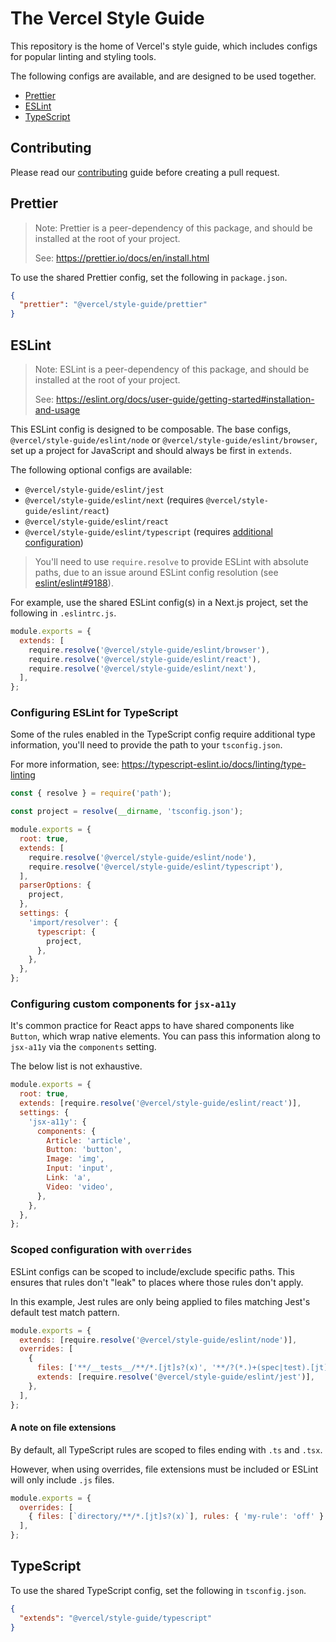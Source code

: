 # The Vercel Style Guide

This repository is the home of Vercel's style guide, which includes configs for
popular linting and styling tools.

The following configs are available, and are designed to be used together.

- [Prettier](#prettier)
- [ESLint](#eslint)
- [TypeScript](#typescript)

## Contributing

Please read our [contributing](https://github.com/vercel/style-guide/blob/main/CONTRIBUTING.md)
guide before creating a pull request.

## Prettier

> Note: Prettier is a peer-dependency of this package, and should be installed
> at the root of your project.
>
> See: https://prettier.io/docs/en/install.html

To use the shared Prettier config, set the following in `package.json`.

```json
{
  "prettier": "@vercel/style-guide/prettier"
}
```

## ESLint

> Note: ESLint is a peer-dependency of this package, and should be installed
> at the root of your project.
>
> See: https://eslint.org/docs/user-guide/getting-started#installation-and-usage

This ESLint config is designed to be composable. The base configs,
`@vercel/style-guide/eslint/node` or `@vercel/style-guide/eslint/browser`, set
up a project for JavaScript and should always be first in `extends`.

The following optional configs are available:

- `@vercel/style-guide/eslint/jest`
- `@vercel/style-guide/eslint/next` (requires `@vercel/style-guide/eslint/react`)
- `@vercel/style-guide/eslint/react`
- `@vercel/style-guide/eslint/typescript` (requires [additional configuration](#configuring-eslint-for-typescript))

> You'll need to use `require.resolve` to provide ESLint with absolute paths,
> due to an issue around ESLint config resolution (see
> [eslint/eslint#9188](https://github.com/eslint/eslint/issues/9188)).

For example, use the shared ESLint config(s) in a Next.js project, set the
following in `.eslintrc.js`.

```js
module.exports = {
  extends: [
    require.resolve('@vercel/style-guide/eslint/browser'),
    require.resolve('@vercel/style-guide/eslint/react'),
    require.resolve('@vercel/style-guide/eslint/next'),
  ],
};
```

### Configuring ESLint for TypeScript

Some of the rules enabled in the TypeScript config require additional type
information, you'll need to provide the path to your `tsconfig.json`.

For more information, see: https://typescript-eslint.io/docs/linting/type-linting

```js
const { resolve } = require('path');

const project = resolve(__dirname, 'tsconfig.json');

module.exports = {
  root: true,
  extends: [
    require.resolve('@vercel/style-guide/eslint/node'),
    require.resolve('@vercel/style-guide/eslint/typescript'),
  ],
  parserOptions: {
    project,
  },
  settings: {
    'import/resolver': {
      typescript: {
        project,
      },
    },
  },
};
```

### Configuring custom components for `jsx-a11y`

It's common practice for React apps to have shared components like `Button`,
which wrap native elements. You can pass this information along to `jsx-a11y`
via the `components` setting.

The below list is not exhaustive.

```js
module.exports = {
  root: true,
  extends: [require.resolve('@vercel/style-guide/eslint/react')],
  settings: {
    'jsx-a11y': {
      components: {
        Article: 'article',
        Button: 'button',
        Image: 'img',
        Input: 'input',
        Link: 'a',
        Video: 'video',
      },
    },
  },
};
```

### Scoped configuration with `overrides`

ESLint configs can be scoped to include/exclude specific paths. This ensures
that rules don't "leak" to places where those rules don't apply.

In this example, Jest rules are only being applied to files matching Jest's
default test match pattern.

```js
module.exports = {
  extends: [require.resolve('@vercel/style-guide/eslint/node')],
  overrides: [
    {
      files: ['**/__tests__/**/*.[jt]s?(x)', '**/?(*.)+(spec|test).[jt]s?(x)'],
      extends: [require.resolve('@vercel/style-guide/eslint/jest')],
    },
  ],
};
```

#### A note on file extensions

By default, all TypeScript rules are scoped to files ending with `.ts` and
`.tsx`.

However, when using overrides, file extensions must be included or ESLint will
only include `.js` files.

```js
module.exports = {
  overrides: [
    { files: [`directory/**/*.[jt]s?(x)`], rules: { 'my-rule': 'off' } },
  ],
};
```

## TypeScript

To use the shared TypeScript config, set the following in `tsconfig.json`.

```json
{
  "extends": "@vercel/style-guide/typescript"
}
```

